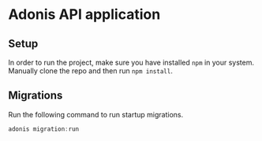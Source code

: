 # Adonis API application

## Setup


In order to run the project, make sure you have installed ```npm``` in your system.
Manually clone the repo and then run `npm install`.

## Migrations

Run the following command to run startup migrations.

```js
adonis migration:run
```

